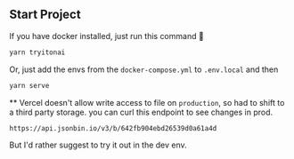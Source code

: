 ## Start Project

If you have docker installed, just run this command 🚀

```bash
yarn tryitonai
```

Or, just add the envs from the `docker-compose.yml` to `.env.local` and then

```bash
yarn serve
```

\*\* Vercel doesn't allow write access to file on `production`, so had to shift to a third party storage. you can curl this endpoint to see changes in prod.

```
https://api.jsonbin.io/v3/b/642fb904ebd26539d0a61a4d
```

But I'd rather suggest to try it out in the dev env.
